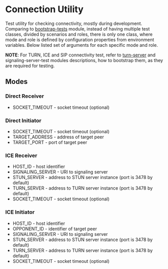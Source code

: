 # Connection Utility

Test utility for checking connectivity, mostly during development. Comparing to 
[bootstrap-tests](../bootstrap-tests/README.md) module, instead of having multiple 
test classes, divided by scenarios and roles, there is only one class, where mode 
and role is defined by configuration properties from environment variables. Below 
listed set of arguments for each specific mode and role.

**NOTE**: For TURN, ICE and SIP connectivity test, refer to 
[turn-server](../turn-server/README.md) and signaling-server-test modules 
descriptions, how to bootstrap them, as they are required for testing.

## Modes

### Direct Receiver

- SOCKET_TIMEOUT - socket timeout (optional)

### Direct Initiator

- SOCKET_TIMEOUT - socket timeout (optional)
- TARGET_ADDRESS - address of target peer
- TARGET_PORT - port of target peer

### ICE Receiver

- HOST_ID - host identifier
- SIGNALING_SERVER - URI to signaling server
- STUN_SERVER - address to STUN server instance (port is 3478 by default)
- TURN_SERVER - address to TURN server instance (port is 3478 by default)
- SOCKET_TIMEOUT - socket timeout (optional)

### ICE Initiator

- HOST_ID - host identifier
- OPPONENT_ID - identifier of target peer
- SIGNALING_SERVER - URI to signaling server
- STUN_SERVER - address to STUN server instance (port is 3478 by default)
- TURN_SERVER - address to TURN server instance (port is 3478 by default)
- SOCKET_TIMEOUT - socket timeout (optional)